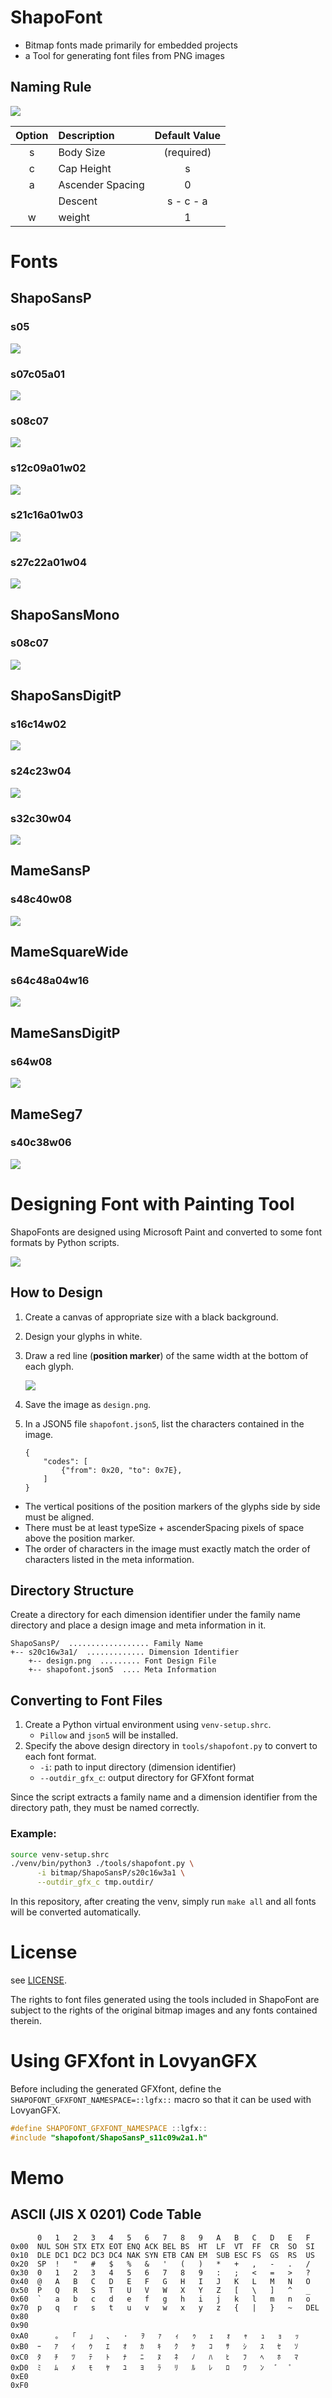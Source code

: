 # ShapoFont

- Bitmap fonts made primarily for embedded projects
- a Tool for generating font files from PNG images

## Naming Rule

![](./img/dimensions.svg)

|Option|Description|Default Value|
|:--:|:--|:--:|
|s|Body Size|(required)|
|c|Cap Height|s|
|a|Ascender Spacing|0|
||Descent|s - c - a|
|w|weight|1|

# Fonts

## ShapoSansP

### s05

![](./bitmap/ShapoSansP/s05/design.png)

### s07c05a01

![](./bitmap/ShapoSansP/s07c05a01/design.png)

### s08c07

![](./bitmap/ShapoSansP/s08c07/design.png)

### s12c09a01w02

![](./bitmap/ShapoSansP/s12c09a01w02/design.png)

### s21c16a01w03

![](./bitmap/ShapoSansP/s21c16a01w03/design.png)

### s27c22a01w04

![](./bitmap/ShapoSansP/s27c22a01w04//design.png)

## ShapoSansMono

### s08c07

![](./bitmap/ShapoSansMono/s08c07/design.png)

## ShapoSansDigitP

### s16c14w02

![](./bitmap/ShapoSansDigitP/s16c14w02/design.png)

### s24c23w04

![](./bitmap/ShapoSansDigitP/s24c23w04/design.png)

### s32c30w04

![](./bitmap/ShapoSansDigitP/s32c30w04/design.png)

## MameSansP

### s48c40w08

![](./bitmap/MameSansP/s48c40w08/design.png)

## MameSquareWide

### s64c48a04w16

![](./bitmap/MameSquareWide/s64c48a04w16/design.png)

## MameSansDigitP

### s64w08

![](./bitmap/MameSansDigitP/s64w08/design.png)

## MameSeg7

### s40c38w06

![](./bitmap/MameSeg7/s40c38w06/design.png)

# Designing Font with Painting Tool

ShapoFonts are designed using Microsoft Paint and converted to some font formats by Python scripts.

![](./img/designing_with_mspaint.png)

## How to Design

1. Create a canvas of appropriate size with a black background.
2. Design your glyphs in white.
3. Draw a red line (**position marker**) of the same width at the bottom of each glyph.

    ![](./img/how_to_design.svg)

4. Save the image as `design.png`.
5. In a JSON5 file `shapofont.json5`, list the characters contained in the image.

    ```json5
    {
        "codes": [
            {"from": 0x20, "to": 0x7E},
        ]
    }
    ```

- The vertical positions of the position markers of the glyphs side by side must be aligned.
- There must be at least typeSize + ascenderSpacing pixels of space above the position marker.
- The order of characters in the image must exactly match the order of characters listed in the meta information.

## Directory Structure

Create a directory for each dimension identifier under the family name directory and place a design image and meta information in it.

```
ShapoSansP/  .................. Family Name
+-- s20c16w3a1/  ............. Dimension Identifier
    +-- design.png  ......... Font Design File
    +-- shapofont.json5  .... Meta Information
```

## Converting to Font Files

1. Create a Python virtual environment using `venv-setup.shrc`.
    - `Pillow` and `json5` will be installed.
2. Specify the above design directory in `tools/shapofont.py` to convert to each font format.
    - `-i`: path to input directory (dimension identifier)
    - `--outdir_gfx_c`: output directory for GFXfont format

Since the script extracts a family name and a dimension identifier from the directory path, they must be named correctly.

### Example:

```bash
source venv-setup.shrc
./venv/bin/python3 ./tools/shapofont.py \
      -i bitmap/ShapoSansP/s20c16w3a1 \
      --outdir_gfx_c tmp.outdir/
```

In this repository, after creating the venv, simply run `make all` and all fonts will be converted automatically.

# License

see [LICENSE](LICENSE).

The rights to font files generated using the tools included in ShapoFont are subject to the rights of the original bitmap images and any fonts contained therein.

# Using GFXfont in LovyanGFX

Before including the generated GFXfont, define the `SHAPOFONT_GFXFONT_NAMESPACE=::lgfx::` macro so that it can be used with LovyanGFX.

```c++
#define SHAPOFONT_GFXFONT_NAMESPACE ::lgfx::
#include "shapofont/ShapoSansP_s11c09w2a1.h"
```

# Memo

## ASCII (JIS X 0201) Code Table

```
      0   1   2   3   4   5   6   7   8   9   A   B   C   D   E   F
0x00  NUL SOH STX ETX EOT ENQ ACK BEL BS  HT  LF  VT  FF  CR  SO  SI
0x10  DLE DC1 DC2 DC3 DC4 NAK SYN ETB CAN EM  SUB ESC FS  GS  RS  US
0x20  SP  !   "   #   $   %   &   '   (   )   *   +   ,   -   .   /
0x30  0   1   2   3   4   5   6   7   8   9   :   ;   <   =   >   ?
0x40  @   A   B   C   D   E   F   G   H   I   J   K   L   M   N   O
0x50  P   Q   R   S   T   U   V   W   X   Y   Z   [   \   ]   ^   _
0x60  `   a   b   c   d   e   f   g   h   i   j   k   l   m   n   o
0x70  p   q   r   s   t   u   v   w   x   y   z   {   |   }   ~   DEL
0x80
0x90
0xA0      ｡   ｢   ｣   ､   ･   ｦ   ｧ   ｨ   ｩ   ｪ   ｫ   ｬ   ｭ   ｮ   ｯ
0xB0  ｰ   ｱ   ｲ   ｳ   ｴ   ｵ   ｶ   ｷ   ｸ   ｹ   ｺ   ｻ   ｼ   ｽ   ｾ   ｿ
0xC0  ﾀ   ﾁ   ﾂ   ﾃ   ﾄ   ﾅ   ﾆ   ﾇ   ﾈ   ﾉ   ﾊ   ﾋ   ﾌ   ﾍ   ﾎ   ﾏ
0xD0  ﾐ   ﾑ   ﾒ   ﾓ   ﾔ   ﾕ   ﾖ   ﾗ   ﾘ   ﾙ   ﾚ   ﾛ   ﾜ   ﾝ   ﾞ   ﾟ
0xE0
0xF0
```
